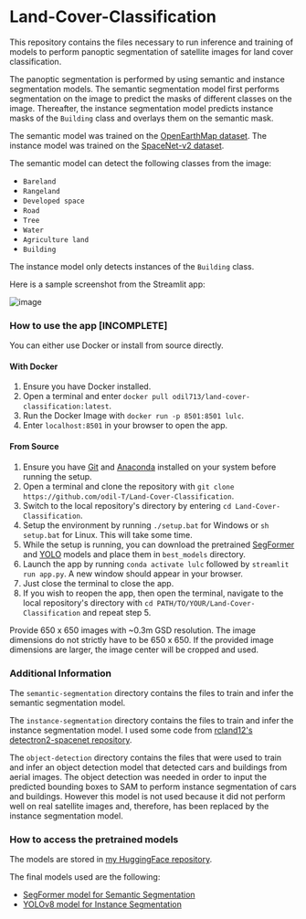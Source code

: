 # Land-Cover-Classification

This repository contains the files necessary to run inference and training of models to perform panoptic segmentation of satellite images for land cover classification.

The panoptic segmentation is performed by using semantic and instance segmentation models. The semantic segmentation model first performs segmentation on the image to predict the masks of different classes on the image. Thereafter, the instance segmentation model predicts instance masks of the `Building` class and overlays them on the semantic mask.

The semantic model was trained on the [OpenEarthMap dataset](https://open-earth-map.org/). The instance model was trained on the [SpaceNet-v2 dataset](https://spacenet.ai/spacenet-buildings-dataset-v2/).

The semantic model can detect the following classes from the image:
- `Bareland`
- `Rangeland`
- `Developed space`
- `Road`
- `Tree`
- `Water`
- `Agriculture land`
- `Building`

The instance model only detects instances of the `Building` class.

Here is a sample screenshot from the Streamlit app:

![image](https://github.com/odil-T/Land-Cover-Classification/assets/142138394/f6eb1410-b4a0-4748-ac16-5c45dffdf6e2)


### How to use the app [INCOMPLETE]

You can either use Docker or install from source directly.

#### With Docker
1. Ensure you have Docker installed.
2. Open a terminal and enter `docker pull odil713/land-cover-classification:latest`.
3. Run the Docker Image with `docker run -p 8501:8501 lulc`.
4. Enter `localhost:8501` in your browser to open the app.

#### From Source

1. Ensure you have [Git](https://git-scm.com/) and [Anaconda](https://www.anaconda.com/download/success) installed on your system before running the setup.
2. Open a terminal and clone the repository with `git clone https://github.com/odil-T/Land-Cover-Classification`.
3. Switch to the local repository's directory by entering `cd Land-Cover-Classification`.
4. Setup the environment by running `./setup.bat` for Windows or `sh setup.bat` for Linux. This will take some time.
5. While the setup is running, you can download the pretrained [SegFormer](https://huggingface.co/odil111/segformer-fine-tuned-on-openearthmap/blob/main/segformer_sem_seg_2024-06-05--16-54-31/segformer_sem_seg_checkpoint_epoch35.pt) and [YOLO](https://huggingface.co/odil111/yolov8m-seg-fine-tuned-on-spacenetv2/blob/main/yolov8m_inst_seg_2024-06-11--15-57-15/weights/best.pt) models and place them in `best_models` directory.
6. Launch the app by running `conda activate lulc` followed by `streamlit run app.py`. A new window should appear in your browser.
7. Just close the terminal to close the app.
8. If you wish to reopen the app, then open the terminal, navigate to the local repository's directory with `cd PATH/TO/YOUR/Land-Cover-Classification` and repeat step 5.

Provide 650 x 650 images with ~0.3m GSD resolution. The image dimensions do not strictly have to be 650 x 650. If the provided image dimensions are larger, the image center will be cropped and used.


### Additional Information

The `semantic-segmentation` directory contains the files to train and infer the semantic segmentation model.

The `instance-segmentation` directory contains the files to train and infer the instance segmentation model. I used some code from [rcland12's detectron2-spacenet repository](https://github.com/rcland12/detectron2-spacenet).

The `object-detection` directory contains the files that were used to train and infer an object detection model that detected cars and buildings from aerial images. The object detection was needed in order to input the predicted bounding boxes to SAM to perform instance segmentation of cars and buildings. However this model is not used because it did not perform well on real satellite images and, therefore, has been replaced by the instance segmentation model.

### How to access the pretrained models

The models are stored in [my HuggingFace repository](https://huggingface.co/odil111).

The final models used are the following:
- [SegFormer model for Semantic Segmentation](https://huggingface.co/odil111/segformer-fine-tuned-on-openearthmap/blob/main/segformer_sem_seg_2024-06-05--16-54-31/segformer_sem_seg_checkpoint_epoch35.pt)
- [YOLOv8 model for Instance Segmentation](https://huggingface.co/odil111/yolov8m-seg-fine-tuned-on-spacenetv2/blob/main/yolov8m_inst_seg_2024-06-11--15-57-15/weights/best.pt)
